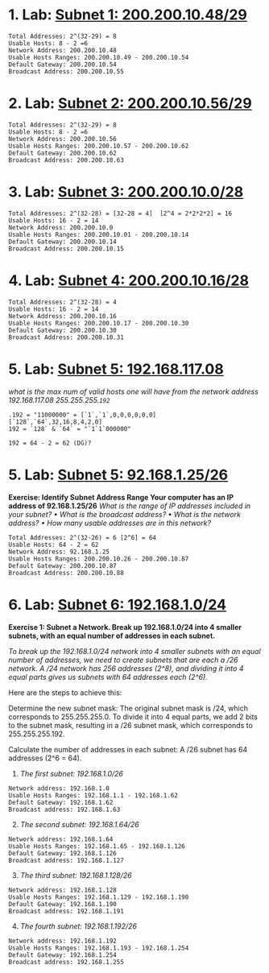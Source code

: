 # 1. Lab: [Subnet 1: 200.200.10.48/29](https://www.davidc.net/sites/default/subnets/subnets.html)

```
Total Addresses: 2^(32-29) = 8
Usable Hosts: 8 - 2 =6
Network Address: 200.200.10.48
Usable Hosts Ranges: 200.200.10.49 - 200.200.10.54
Default Gateway: 200.200.10.54
Broadcast Address: 200.200.10.55
```

# 2. Lab: [Subnet 2: 200.200.10.56/29](https://www.davidc.net/sites/default/subnets/subnets.html)

```
Total Addresses: 2^(32-29) = 8
Usable Hosts: 8 - 2 =6
Network Address: 200.200.10.56
Usable Hosts Ranges: 200.200.10.57 - 200.200.10.62
Default Gateway: 200.200.10.62
Broadcast Address: 200.200.10.63
```

# 3. Lab: [Subnet 3: 200.200.10.0/28](https://www.davidc.net/sites/default/subnets/subnets.html)

```
Total Addresses: 2^(32-28) = [32-28 = 4]  [2^4 = 2*2*2*2] = 16
Usable Hosts: 16 - 2 = 14
Network Address: 200.200.10.0
Usable Hosts Ranges: 200.200.10.01 - 200.200.10.14
Default Gateway: 200.200.10.14
Broadcast Address: 200.200.10.15
```

# 4. Lab: [Subnet 4: 200.200.10.16/28](https://www.davidc.net/sites/default/subnets/subnets.html)

```
Total Addresses: 2^(32-28) = 4
Usable Hosts: 16 - 2 = 14
Network Address: 200.200.10.16
Usable Hosts Ranges: 200.200.10.17 - 200.200.10.30
Default Gateway: 200.200.10.30
Broadcast Address: 200.200.10.31
```

# 5. Lab: [Subnet 5: 192.168.117.08](https://www.davidc.net/sites/default/subnets/subnets.html)

_what is the max num of valid hosts one will have from the network address 192.168.117.08 255.255.255.`192`_

```
.192 = "11000000" = [`1`,`1`,0,0,0,0,0,0]
[`128`,`64`,32,16,8,4,2,0]
192 = `128` & `64` = "`1`1`000000"

192 = 64 - 2 = 62 (DG)?
```

# 5. Lab: [Subnet 5: 92.168.1.25/26](https://www.davidc.net/sites/default/subnets/subnets.html)

**Exercise: Identify Subnet Address Range Your computer has an IP address of 92.168.1.25/26**
_What is the range of IP addresses included in your subnet?
• What is the broadcast address?
• What is the network address?
• How many usable addresses are in this network?_

```
Total Addresses: 2^(32-26) = 6 [2^6] = 64
Usable Hosts: 64 - 2 = 62
Network Address: 92.168.1.25
Usable Hosts Ranges: 200.200.10.26 - 200.200.10.87
Default Gateway: 200.200.10.87
Broadcast Address: 200.200.10.88
```

# 6. Lab: [Subnet 6: 192.168.1.0/24](https://www.davidc.net/sites/default/subnets/subnets.html)

**Exercise 1: Subnet a Network. Break up 192.168.1.0/24 into 4 smaller subnets, with an equal number of addresses in each subnet.**

_To break up the 192.168.1.0/24 network into 4 smaller subnets with an equal number of addresses, we need to create subnets that are each a /26 network. A /24 network has 256 addresses (2^8), and dividing it into 4 equal parts gives us subnets with 64 addresses each (2^6)._

Here are the steps to achieve this:

Determine the new subnet mask: The original subnet mask is /24, which corresponds to 255.255.255.0. To divide it into 4 equal parts, we add 2 bits to the subnet mask, resulting in a /26 subnet mask, which corresponds to 255.255.255.192.

Calculate the number of addresses in each subnet: A /26 subnet has 64 addresses (2^6 = 64).

1. _The first subnet: 192.168.1.0/26_

```
Network address: 192.168.1.0
Usable Hosts Ranges: 192.168.1.1 - 192.168.1.62
Default Gateway: 192.168.1.62
Broadcast address: 192.168.1.63
```

2. _The second subnet: 192.168.1.64/26_

```
Network address: 192.168.1.64
Usable Hosts Ranges: 192.168.1.65 - 192.168.1.126
Default Gateway: 192.168.1.126
Broadcast address: 192.168.1.127
```

3. _The third subnet: 192.168.1.128/26_

```
Network address: 192.168.1.128
Usable Hosts Ranges: 192.168.1.129 - 192.168.1.190
Default Gateway: 192.168.1.190
Broadcast address: 192.168.1.191
```

4. _The fourth subnet: 192.168.1.192/26_

```
Network address: 192.168.1.192
Usable Hosts Ranges: 192.168.1.193 - 192.168.1.254
Default Gateway: 192.168.1.254
Broadcast address: 192.168.1.255
```
